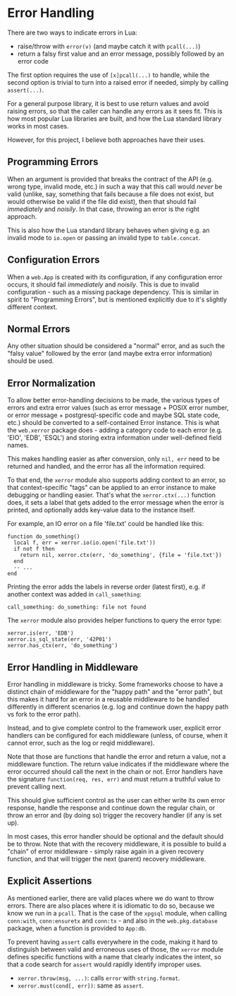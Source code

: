# Error Handling

There are two ways to indicate errors in Lua:

* raise/throw with `error(v)` (and maybe catch it with `pcall(...)`)
* return a falsy first value and an error message, possibly followed by an error code

The first option requires the use of `[x]pcall(...)` to handle, while the second option is trivial to turn into a raised error if needed, simply by calling `assert(...)`.

For a general purpose library, it is best to use return values and avoid raising errors, so that the caller can handle any errors as it sees fit. This is how most popular Lua libraries are built, and how the Lua standard library works in most cases.

However, for this project, I believe both approaches have their uses.

## Programming Errors

When an argument is provided that breaks the contract of the API (e.g. wrong type, invalid mode, etc.) in such a way that this call would *never* be valid (unlike, say, something that fails because a file does not exist, but would otherwise be valid if the file did exist), then that should fail *immediately* and *noisily*. In that case, throwing an error is the right approach.

This is also how the Lua standard library behaves when giving e.g. an invalid mode to `io.open` or passing an invalid type to `table.concat`.

## Configuration Errors

When a `web.App` is created with its configuration, if any configuration error occurs, it should fail *immediately* and *noisily*. This is due to invalid configuration - such as a missing package dependency. This is similar in spirit to "Programming Errors", but is mentioned explicitly due to it's slightly different context.

## Normal Errors

Any other situation should be considered a "normal" error, and as such the "falsy value" followed by the error (and maybe extra error information) should be used.

## Error Normalization

To allow better error-handling decisions to be made, the various types of errors and extra error values (such as error message + POSIX error number, or error message + postgresql-specific code and maybe SQL state code, etc.) should be converted to a self-contained Error instance. This is what the `web.xerror` package does - adding a category code to each error (e.g. 'EIO', 'EDB', 'ESQL') and storing extra information under well-defined field names.

This makes handling easier as after conversion, only `nil, err` need to be returned and handled, and the error has all the information required.

To that end, the `xerror` module also supports adding context to an error, so that context-specific "tags" can be applied to an error instance to make debugging or handling easier. That's what the `xerror.ctx(...)` function does, it sets a label that gets added to the error message when the error is printed, and optionally adds key-value data to the instance itself.

For example, an IO error on a file 'file.txt' could be handled like this:

```
function do_something()
  local f, err = xerror.io(io.open('file.txt'))
  if not f then
    return nil, xerror.ctx(err, 'do_something', {file = 'file.txt'})
  end
  -- ...
end
```

Printing the error adds the labels in reverse order (latest first), e.g. if another context was added in `call_something`:

```
call_something: do_something: file not found
```

The `xerror` module also provides helper functions to query the error type:

```
xerror.is(err, 'EDB')
xerror.is_sql_state(err, '42P01')
xerror.has_ctx(err, 'do_something')
```

## Error Handling in Middleware

Error handling in middleware is tricky. Some frameworks choose to have a distinct chain of middleware for the "happy path" and the "error path", but this makes it hard for an error in a reusable middleware to be handled differently in different scenarios (e.g. log and continue down the happy path vs fork to the error path).

Instead, and to give complete control to the framework user, explicit error handlers can be configured for each middleware (unless, of course, when it cannot error, such as the log or reqid middleware).

Note that those are functions that handle the error and return a value, not a middleware function. The return value indicates if the middleware where the error occurred should call the next in the chain or not. Error handlers have the signature `function(req, res, err)` and must return a truthful value to prevent calling next.

This should give sufficient control as the user can either write its own error response, handle the response and continue down the regular chain, or throw an error and (by doing so) trigger the recovery handler (if any is set up).

In most cases, this error handler should be optional and the default should be to throw. Note that with the recovery middleware, it is possible to build a "chain" of error middleware - simply raise again in a given recovery function, and that will trigger the next (parent) recovery middleware.

## Explicit Assertions

As mentioned earlier, there are valid places where we do want to throw errors. There are also places where it is idiomatic to do so, because we know we run in a `pcall`. That is the case of the `xpgsql` module, when calling `conn:with`, `conn:ensuretx` and `conn:tx` - and also in the `web.pkg.database` package, when a function is provided to `App:db`.

To prevent having `assert` calls everywhere in the code, making it hard to distinguish between valid and erroneous uses of those, the `xerror` module defines specific functions with a name that clearly indicates the intent, so that a code search for `assert` would rapidly identify improper uses.

* `xerror.throw(msg, ...)`: calls `error` with `string.format`.
* `xerror.must(cond[, err])`: same as `assert`.

